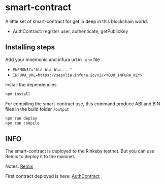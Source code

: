 # smart-contract
A little set of smart-contract for get in deep in this blockchain world.

- AuthContract: register user, authenticate, getPublicKey  


## Installing steps 

Add your mnemonic and infura url in `.env` file
- `MNEMONIC="bla bla bla... "`    
- `INFURA_URL=https://sepolia.infura.io/v3/<YOUR_INFURA_KEY>`

Install the dependencies
``` bash 
npm install
```

For compiling the smart-contract use, this command
produce ABI and BIN files in the build folder `/output`

``` bash
npm run deploy
npm run compile 
```

## INFO
The smart-contract is deployed to the Rinkeby testnet.
But you can use Remix to deploy it to the mainnet.

Notes: [Remix](https://remix.ethereum.org/)

First contract deployed is here: [AuthContract](https://rinkeby.etherscan.io/address/0xD0b8716B1610ecBb979cC5BE975f68d95121c2EE)